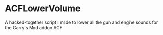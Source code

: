 # ACFLowerVolume
 A hacked-together script I made to lower all the gun and engine sounds for the Garry's Mod addon ACF
